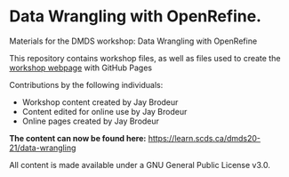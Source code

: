 # Data Wrangling with OpenRefine.
Materials for the DMDS workshop: Data Wrangling with OpenRefine

This repository contains workshop files, as well as files used to create the [workshop webpage](https://scds.github.io/data-wrangling/) with GitHub Pages   

Contributions by the following individuals: 
- Workshop content created by Jay Brodeur 
- Content edited for online use by Jay Brodeur
- Online pages created by Jay Brodeur

**The content can now be found here:** <https://learn.scds.ca/dmds20-21/data-wrangling>
  
All content is made available under a GNU General Public License v3.0.
